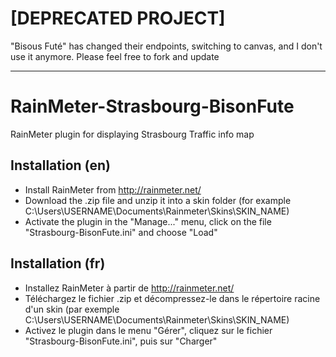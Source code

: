 # [DEPRECATED PROJECT]

"Bisous Futé" has changed their endpoints, switching to canvas, and I don't use it anymore. Please feel free to fork and update

---


RainMeter-Strasbourg-BisonFute
==============================

RainMeter plugin for displaying Strasbourg Traffic info map

Installation (en)
-----------------
- Install RainMeter from http://rainmeter.net/
- Download the .zip file and unzip it into a skin folder (for example C:\Users\USERNAME\Documents\Rainmeter\Skins\SKIN_NAME)
- Activate the plugin in the "Manage..." menu, click on the file "Strasbourg-BisonFute.ini" and choose "Load"


Installation (fr)
------------------

- Installez RainMeter à partir de http://rainmeter.net/
- Téléchargez le fichier .zip et décompressez-le dans le répertoire racine d'un skin (par exemple C:\Users\USERNAME\Documents\Rainmeter\Skins\SKIN_NAME)
- Activez le plugin dans le menu "Gérer", cliquez sur le fichier "Strasbourg-BisonFute.ini", puis sur "Charger"

